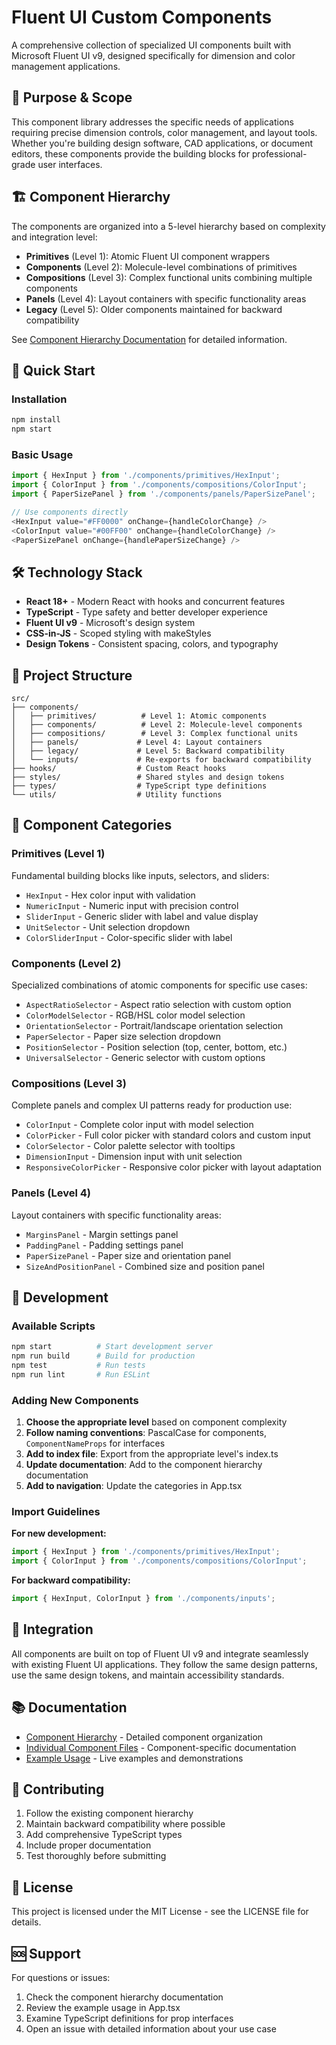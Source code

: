 # Fluent UI Custom Components

A comprehensive collection of specialized UI components built with Microsoft Fluent UI v9, designed specifically for dimension and color management applications.

## 🎯 Purpose & Scope

This component library addresses the specific needs of applications requiring precise dimension controls, color management, and layout tools. Whether you're building design software, CAD applications, or document editors, these components provide the building blocks for professional-grade user interfaces.

## 🏗️ Component Hierarchy

The components are organized into a 5-level hierarchy based on complexity and integration level:

- **Primitives** (Level 1): Atomic Fluent UI component wrappers
- **Components** (Level 2): Molecule-level combinations of primitives
- **Compositions** (Level 3): Complex functional units combining multiple components
- **Panels** (Level 4): Layout containers with specific functionality areas
- **Legacy** (Level 5): Older components maintained for backward compatibility

See [Component Hierarchy Documentation](./src/components/README.md) for detailed information.

## 🚀 Quick Start

### Installation

```bash
npm install
npm start
```

### Basic Usage

```typescript
import { HexInput } from './components/primitives/HexInput';
import { ColorInput } from './components/compositions/ColorInput';
import { PaperSizePanel } from './components/panels/PaperSizePanel';

// Use components directly
<HexInput value="#FF0000" onChange={handleColorChange} />
<ColorInput value="#00FF00" onChange={handleColorChange} />
<PaperSizePanel onChange={handlePaperSizeChange} />
```

## 🛠️ Technology Stack

- **React 18+** - Modern React with hooks and concurrent features
- **TypeScript** - Type safety and better developer experience
- **Fluent UI v9** - Microsoft's design system
- **CSS-in-JS** - Scoped styling with makeStyles
- **Design Tokens** - Consistent spacing, colors, and typography

## 📁 Project Structure

```
src/
├── components/
│   ├── primitives/          # Level 1: Atomic components
│   ├── components/          # Level 2: Molecule-level components
│   ├── compositions/        # Level 3: Complex functional units
│   ├── panels/             # Level 4: Layout containers
│   ├── legacy/             # Level 5: Backward compatibility
│   └── inputs/             # Re-exports for backward compatibility
├── hooks/                  # Custom React hooks
├── styles/                 # Shared styles and design tokens
├── types/                  # TypeScript type definitions
└── utils/                  # Utility functions
```

## 🎨 Component Categories

### Primitives (Level 1)
Fundamental building blocks like inputs, selectors, and sliders:
- `HexInput` - Hex color input with validation
- `NumericInput` - Numeric input with precision control
- `SliderInput` - Generic slider with label and value display
- `UnitSelector` - Unit selection dropdown
- `ColorSliderInput` - Color-specific slider with label

### Components (Level 2)
Specialized combinations of atomic components for specific use cases:
- `AspectRatioSelector` - Aspect ratio selection with custom option
- `ColorModelSelector` - RGB/HSL color model selection
- `OrientationSelector` - Portrait/landscape orientation selection
- `PaperSelector` - Paper size selection dropdown
- `PositionSelector` - Position selection (top, center, bottom, etc.)
- `UniversalSelector` - Generic selector with custom options

### Compositions (Level 3)
Complete panels and complex UI patterns ready for production use:
- `ColorInput` - Complete color input with model selection
- `ColorPicker` - Full color picker with standard colors and custom input
- `ColorSelector` - Color palette selector with tooltips
- `DimensionInput` - Dimension input with unit selection
- `ResponsiveColorPicker` - Responsive color picker with layout adaptation

### Panels (Level 4)
Layout containers with specific functionality areas:
- `MarginsPanel` - Margin settings panel
- `PaddingPanel` - Padding settings panel
- `PaperSizePanel` - Paper size and orientation panel
- `SizeAndPositionPanel` - Combined size and position panel

## 🔧 Development

### Available Scripts

```bash
npm start          # Start development server
npm run build      # Build for production
npm test           # Run tests
npm run lint       # Run ESLint
```

### Adding New Components

1. **Choose the appropriate level** based on component complexity
2. **Follow naming conventions**: PascalCase for components, `ComponentNameProps` for interfaces
3. **Add to index file**: Export from the appropriate level's index.ts
4. **Update documentation**: Add to the component hierarchy documentation
5. **Add to navigation**: Update the categories in App.tsx

### Import Guidelines

**For new development:**
```typescript
import { HexInput } from './components/primitives/HexInput';
import { ColorInput } from './components/compositions/ColorInput';
```

**For backward compatibility:**
```typescript
import { HexInput, ColorInput } from './components/inputs';
```

## 🎯 Integration

All components are built on top of Fluent UI v9 and integrate seamlessly with existing Fluent UI applications. They follow the same design patterns, use the same design tokens, and maintain accessibility standards.

## 📚 Documentation

- [Component Hierarchy](./src/components/README.md) - Detailed component organization
- [Individual Component Files](./src/components/) - Component-specific documentation
- [Example Usage](./src/App.tsx) - Live examples and demonstrations

## 🤝 Contributing

1. Follow the existing component hierarchy
2. Maintain backward compatibility where possible
3. Add comprehensive TypeScript types
4. Include proper documentation
5. Test thoroughly before submitting

## 📄 License

This project is licensed under the MIT License - see the LICENSE file for details.

## 🆘 Support

For questions or issues:
1. Check the component hierarchy documentation
2. Review the example usage in App.tsx
3. Examine TypeScript definitions for prop interfaces
4. Open an issue with detailed information about your use case 